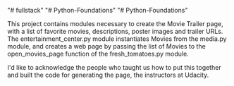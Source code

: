 "# fullstack" 
"# Python-Foundations" 
"# Python-Foundations" 

This project contains modules necessary to create the Movie Trailer page, with a list of favorite movies, descriptions, poster images and trailer URLs.
The entertainment_center.py module instantiates Movies from the media.py module, and creates a web page by passing the list of Movies to the 
open_movies_page function of the fresh_tomatoes.py module.

I'd like to acknowledge the people who taught us how to put this together and built the code for generating the page, the instructors at Udacity.